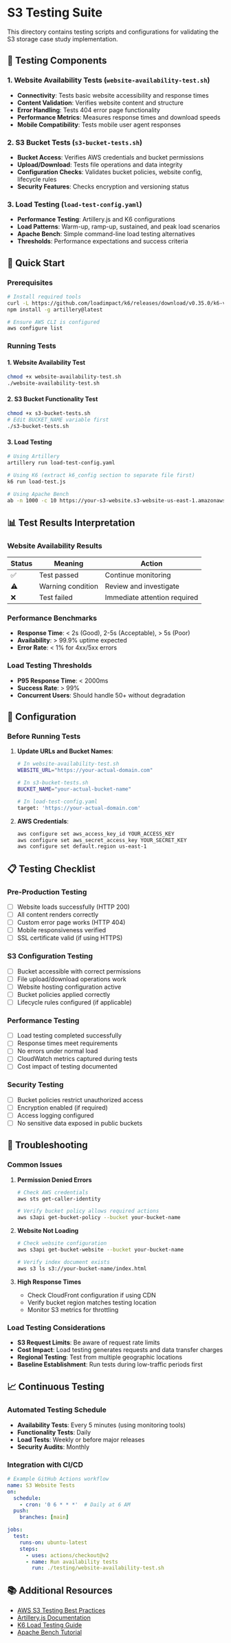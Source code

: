 # S3 Testing Suite

This directory contains testing scripts and configurations for validating the S3 storage case study implementation.

## 🧪 Testing Components

### 1. Website Availability Tests (`website-availability-test.sh`)
- **Connectivity**: Tests basic website accessibility and response times
- **Content Validation**: Verifies website content and structure
- **Error Handling**: Tests 404 error page functionality
- **Performance Metrics**: Measures response times and download speeds
- **Mobile Compatibility**: Tests mobile user agent responses

### 2. S3 Bucket Tests (`s3-bucket-tests.sh`)
- **Bucket Access**: Verifies AWS credentials and bucket permissions
- **Upload/Download**: Tests file operations and data integrity
- **Configuration Checks**: Validates bucket policies, website config, lifecycle rules
- **Security Features**: Checks encryption and versioning status

### 3. Load Testing (`load-test-config.yaml`)
- **Performance Testing**: Artillery.js and K6 configurations
- **Load Patterns**: Warm-up, ramp-up, sustained, and peak load scenarios
- **Apache Bench**: Simple command-line load testing alternatives
- **Thresholds**: Performance expectations and success criteria

## 🚀 Quick Start

### Prerequisites
```bash
# Install required tools
curl -L https://github.com/loadimpact/k6/releases/download/v0.35.0/k6-v0.35.0-linux-amd64.tar.gz | tar xvz
npm install -g artillery@latest

# Ensure AWS CLI is configured
aws configure list
```

### Running Tests

#### 1. Website Availability Test
```bash
chmod +x website-availability-test.sh
./website-availability-test.sh
```

#### 2. S3 Bucket Functionality Test
```bash
chmod +x s3-bucket-tests.sh
# Edit BUCKET_NAME variable first
./s3-bucket-tests.sh
```

#### 3. Load Testing
```bash
# Using Artillery
artillery run load-test-config.yaml

# Using K6 (extract k6_config section to separate file first)
k6 run load-test.js

# Using Apache Bench
ab -n 1000 -c 10 https://your-s3-website.s3-website-us-east-1.amazonaws.com/
```

## 📊 Test Results Interpretation

### Website Availability Results
| Status | Meaning | Action |
|--------|---------|---------|
| ✅ | Test passed | Continue monitoring |
| ⚠️  | Warning condition | Review and investigate |
| ❌ | Test failed | Immediate attention required |

### Performance Benchmarks
- **Response Time**: < 2s (Good), 2-5s (Acceptable), > 5s (Poor)
- **Availability**: > 99.9% uptime expected
- **Error Rate**: < 1% for 4xx/5xx errors

### Load Testing Thresholds
- **P95 Response Time**: < 2000ms
- **Success Rate**: > 99%
- **Concurrent Users**: Should handle 50+ without degradation

## 🔧 Configuration

### Before Running Tests

1. **Update URLs and Bucket Names**:
   ```bash
   # In website-availability-test.sh
   WEBSITE_URL="https://your-actual-domain.com"
   
   # In s3-bucket-tests.sh
   BUCKET_NAME="your-actual-bucket-name"
   
   # In load-test-config.yaml
   target: 'https://your-actual-domain.com'
   ```

2. **AWS Credentials**:
   ```bash
   aws configure set aws_access_key_id YOUR_ACCESS_KEY
   aws configure set aws_secret_access_key YOUR_SECRET_KEY
   aws configure set default.region us-east-1
   ```

## 📋 Testing Checklist

### Pre-Production Testing
- [ ] Website loads successfully (HTTP 200)
- [ ] All content renders correctly
- [ ] Custom error page works (HTTP 404)
- [ ] Mobile responsiveness verified
- [ ] SSL certificate valid (if using HTTPS)

### S3 Configuration Testing
- [ ] Bucket accessible with correct permissions
- [ ] File upload/download operations work
- [ ] Website hosting configuration active
- [ ] Bucket policies applied correctly
- [ ] Lifecycle rules configured (if applicable)

### Performance Testing
- [ ] Load testing completed successfully
- [ ] Response times meet requirements
- [ ] No errors under normal load
- [ ] CloudWatch metrics captured during tests
- [ ] Cost impact of testing documented

### Security Testing
- [ ] Bucket policies restrict unauthorized access
- [ ] Encryption enabled (if required)
- [ ] Access logging configured
- [ ] No sensitive data exposed in public buckets

## 🚨 Troubleshooting

### Common Issues

1. **Permission Denied Errors**
   ```bash
   # Check AWS credentials
   aws sts get-caller-identity
   
   # Verify bucket policy allows required actions
   aws s3api get-bucket-policy --bucket your-bucket-name
   ```

2. **Website Not Loading**
   ```bash
   # Check website configuration
   aws s3api get-bucket-website --bucket your-bucket-name
   
   # Verify index document exists
   aws s3 ls s3://your-bucket-name/index.html
   ```

3. **High Response Times**
   - Check CloudFront configuration if using CDN
   - Verify bucket region matches testing location
   - Monitor S3 metrics for throttling

### Load Testing Considerations
- **S3 Request Limits**: Be aware of request rate limits
- **Cost Impact**: Load testing generates requests and data transfer charges
- **Regional Testing**: Test from multiple geographic locations
- **Baseline Establishment**: Run tests during low-traffic periods first

## 📈 Continuous Testing

### Automated Testing Schedule
- **Availability Tests**: Every 5 minutes (using monitoring tools)
- **Functionality Tests**: Daily
- **Load Tests**: Weekly or before major releases
- **Security Audits**: Monthly

### Integration with CI/CD
```yaml
# Example GitHub Actions workflow
name: S3 Website Tests
on:
  schedule:
    - cron: '0 6 * * *'  # Daily at 6 AM
  push:
    branches: [main]

jobs:
  test:
    runs-on: ubuntu-latest
    steps:
      - uses: actions/checkout@v2
      - name: Run availability tests
        run: ./testing/website-availability-test.sh
```

## 📚 Additional Resources

- [AWS S3 Testing Best Practices](https://docs.aws.amazon.com/s3/latest/userguide/testing.html)
- [Artillery.js Documentation](https://artillery.io/docs/)
- [K6 Load Testing Guide](https://k6.io/docs/)
- [Apache Bench Tutorial](https://httpd.apache.org/docs/2.4/programs/ab.html)
